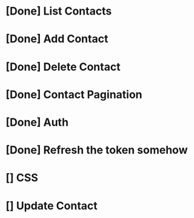 # [Done] List Contacts
# [Done] Add Contact
# [Done] Delete Contact
# [Done] Contact Pagination
# [Done] Auth
# [Done] Refresh the token somehow
# [] CSS
# [] Update Contact